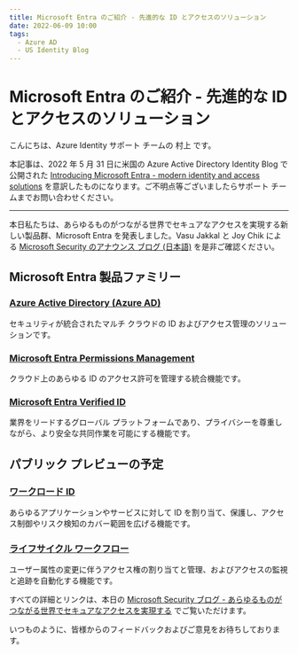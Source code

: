 ```yaml
--- 
title: Microsoft Entra のご紹介 - 先進的な ID とアクセスのソリューション 
date: 2022-06-09 10:00 
tags: 
  - Azure AD 
  - US Identity Blog 
--- 
```

 
# Microsoft Entra のご紹介 - 先進的な ID とアクセスのソリューション 

こんにちは、Azure Identity サポート チームの 村上 です。

本記事は、2022 年 5 月 31 日に米国の Azure Active Directory Identity Blog で公開された [Introducing Microsoft Entra - modern identity and access solutions](https://techcommunity.microsoft.com/t5/azure-active-directory-identity/introducing-microsoft-entra-modern-identity-and-access-solutions/ba-p/2520440) を意訳したものになります。ご不明点等ございましたらサポート チームまでお問い合わせください。

---

本日私たちは、あらゆるものがつながる世界でセキュアなアクセスを実現する新しい製品群、Microsoft Entra を発表しました。Vasu Jakkal と Joy Chik による [Microsoft Security のアナウンス ブログ (日本語)](https://news.microsoft.com/ja-jp/2022/06/01/220601-secure-access-for-a-connected-worldmeet-microsoft-entra/) を是非ご確認ください。

## Microsoft Entra 製品ファミリー

### [Azure Active Directory (Azure AD)](https://www.microsoft.com/en-us/security/business/solutions/secure-app-access?rtc=1) 

セキュリティが統合されたマルチ クラウドの ID およびアクセス管理のソリューションです。

### [Microsoft Entra Permissions Management](https://www.microsoft.com/en-us/security/business/identity-access/microsoft-entra-permissions-management?rtc=1)

クラウド上のあらゆる ID のアクセス許可を管理する統合機能です。

### [Microsoft Entra Verified ID](https://www.microsoft.com/en-us/security/business/identity-access/microsoft-entra-verified-id?rtc=1)

業界をリードするグローバル プラットフォームであり、プライバシーを尊重しながら、より安全な共同作業を可能にする機能です。

## パブリック プレビューの予定

### [ワークロード ID](https://www.microsoft.com/en-us/security/business/solutions/workload-identity-management?rtc=1)

あらゆるアプリケーションやサービスに対して ID を割り当て、保護し、アクセス制御やリスク検知のカバー範囲を広げる機能です。

### [ライフサイクル ワークフロー](https://www.microsoft.com/en-us/security/business/solutions/identity-governance?rtc=1)

ユーザー属性の変更に伴うアクセス権の割り当てと管理、およびアクセスの監視と追跡を自動化する機能です。 

すべての詳細とリンクは、本日の [Microsoft Security ブログ - あらゆるものがつながる世界でセキュアなアクセスを実現する](https://news.microsoft.com/ja-jp/2022/06/01/220601-secure-access-for-a-connected-worldmeet-microsoft-entra/) でご覧いただけます。  

いつものように、皆様からのフィードバックおよびご意見をお待ちしております。
